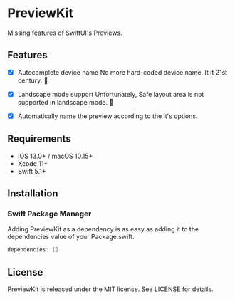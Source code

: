 # PreviewKit

Missing features of SwiftUI's Previews.

## Features
- [x] Autocomplete device name 
No more hard-coded device name. It it 21st century. 🤬 

- [x] Landscape mode support 
Unfortunately, Safe layout area is not supported in landscape mode. 🤨 

- [x] Automatically name the preview according to the it's options.   

## Requirements
- iOS 13.0+ / macOS 10.15+
- Xcode 11+
- Swift 5.1+

## Installation
### Swift Package Manager
Adding PreviewKit as a dependency is as easy as adding it to the dependencies value of your Package.swift.
```swift
dependencies: []
```
## License
PreviewKit is released under the MIT license. See LICENSE for details.
